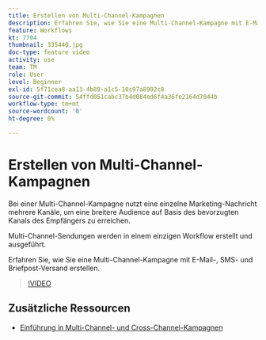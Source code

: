 ```yaml
---
title: Erstellen von Multi-Channel-Kampagnen
description: Erfahren Sie, wie Sie eine Multi-Channel-Kampagne mit E-Mail-, SMS- und Briefpost-Versand erstellen.
feature: Workflows
kt: 7794
thumbnail: 335440.jpg
doc-type: feature video
activity: use
team: TM
role: User
level: Beginner
exl-id: 5f71cea8-aa13-4b89-a1c5-10c97a8992c8
source-git-commit: 54ffd051cabc37b4d084ed6f4a36fe2164d7044b
workflow-type: tm+mt
source-wordcount: '0'
ht-degree: 0%

---
```


# Erstellen von Multi-Channel-Kampagnen

Bei einer Multi-Channel-Kampagne nutzt eine einzelne Marketing-Nachricht mehrere Kanäle, um eine breitere Audience auf Basis des bevorzugten Kanals des Empfängers zu erreichen.

Multi-Channel-Sendungen werden in einem einzigen Workflow erstellt und ausgeführt.

Erfahren Sie, wie Sie eine Multi-Channel-Kampagne mit E-Mail-, SMS- und Briefpost-Versand erstellen.

>[!VIDEO](https://video.tv.adobe.com/v/335440?quality=12)

## Zusätzliche Ressourcen

* [Einführung in Multi-Channel- und Cross-Channel-Kampagnen](/help/orchestrate-campaigns/introduction-to-cross-and-multi-channel-campaigns.md)
